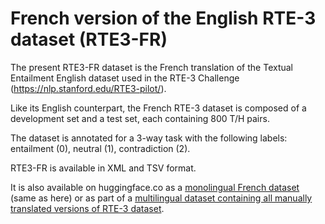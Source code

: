 # French version of the English RTE-3 dataset (RTE3-FR)

The present RTE3-FR dataset is the French translation of the Textual Entailment English dataset used in the RTE-3 Challenge (https://nlp.stanford.edu/RTE3-pilot/).

Like its English counterpart, the French RTE-3 dataset is composed of a development set and a test set, each containing 800 T/H pairs.

The dataset is annotated for a 3-way task with the following labels: entailment (0), neutral (1), contradiction (2). 

RTE3-FR is available in XML and TSV format.

It is also available on huggingface.co as a [monolingual French dataset](https://huggingface.co/datasets/maximoss/rte3-french) (same as here) or as part of a [multilingual dataset containing all manually translated versions of RTE-3 dataset](https://huggingface.co/datasets/maximoss/rte3-multi). 
